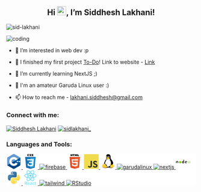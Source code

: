 <h2 align="center">Hi <img src="https://raw.githubusercontent.com/MartinHeinz/MartinHeinz/master/wave.gif" width="24px" height="24px">, I’m Siddhesh Lakhani! </h2>

<p align="left"> 
  <img src="https://komarev.com/ghpvc/?username=sid-lakhani&label=Profile%20views&color=0e75b6&style=flat" alt="sid-lakhani" /> 
</p>

<p align='left'>
  <img alt="coding" width="300" src="https://media.giphy.com/media/CuuSHzuc0O166MRfjt/giphy.gif">

- 👀 I’m interested in web dev :p

- 📎 I finished my first project [To-Do](https://github.com/sid-lakhani/To-Do.git)! Link to website - [Link](https://to-do-sidlakhani.vercel.app)

- 🌱 I’m currently learning NextJS ;)
  
- 👶 I'm an amateur Garuda Linux user :)
  
- 📫 How to reach me - lakhani.siddhesh@gmail.com

  </p>

<h3 align="left">Connect with me:</h3>
<p align="left">
  <a href="https://linkedin.com/in/siddhesh-lakhani" target="blank"><img align="center" src="https://raw.githubusercontent.com/rahuldkjain/github-profile-readme-generator/master/src/images/icons/Social/linked-in-alt.svg" alt="Siddhesh Lakhani" height="30" width="40" /></a>
  <a href="https://instagram.com/sidlakhani_" target="blank"><img align="center" src="https://raw.githubusercontent.com/rahuldkjain/github-profile-readme-generator/master/src/images/icons/Social/instagram.svg" alt="sidlakhani_" height="30" width="40" /></a>
</p>

<h3 align="left">Languages and Tools:</h3>
<p align="left" style="background: white;"> 
  <a href="https://www.w3schools.com/cpp/" target="_blank" rel="noreferrer"> <img src="https://raw.githubusercontent.com/devicons/devicon/master/icons/cplusplus/cplusplus-original.svg" alt="cplusplus" width="40" height="40"/> </a> 
  <a href="https://www.w3schools.com/css/" target="_blank" rel="noreferrer"> <img src="https://raw.githubusercontent.com/devicons/devicon/master/icons/css3/css3-original-wordmark.svg" alt="css3" width="40" height="40"/> </a> 
  <a href="https://firebase.google.com/" target="_blank" rel="noreferrer"> <img src="https://www.vectorlogo.zone/logos/firebase/firebase-icon.svg" alt="firebase" width="40" height="40"/> </a> 
  <a href="https://www.w3.org/html/" target="_blank" rel="noreferrer"> <img src="https://raw.githubusercontent.com/devicons/devicon/master/icons/html5/html5-original-wordmark.svg" alt="html5" width="40" height="40"/> </a> 
  <a href="https://developer.mozilla.org/en-US/docs/Web/JavaScript" target="_blank" rel="noreferrer"> <img src="https://raw.githubusercontent.com/devicons/devicon/master/icons/javascript/javascript-original.svg" alt="javascript" width="40" height="40"/> </a> 
  <a href="https://www.linux.org/" target="_blank" rel="noreferrer"> <img src="https://raw.githubusercontent.com/devicons/devicon/master/icons/linux/linux-original.svg" alt="linux" width="40" height="40"/> </a> 
  <a href="https://garudalinux.org/index.html" target="_blank" rel="noreferrer"> <img src="https://upload.wikimedia.org/wikipedia/commons/thumb/8/88/Garuda-blue-sgs.svg/98px-Garuda-blue-sgs.svg.png" alt="garudalinux" width="40" height="40"/> </a> 
  <a href="https://nextjs.org/" target="_blank" rel="noreferrer"> <img src="https://cdn.worldvectorlogo.com/logos/nextjs-2.svg" alt="nextjs" width="40" height="40"/> </a> 
  <a href="https://nodejs.org" target="_blank" rel="noreferrer"> <img src="https://raw.githubusercontent.com/devicons/devicon/master/icons/nodejs/nodejs-original-wordmark.svg" alt="nodejs" width="40" height="40"/> </a> 
  <a href="https://www.python.org" target="_blank" rel="noreferrer"> <img src="https://raw.githubusercontent.com/devicons/devicon/master/icons/python/python-original.svg" alt="python" width="40" height="40"/> </a> 
  <a href="https://reactjs.org/" target="_blank" rel="noreferrer"> <img src="https://raw.githubusercontent.com/devicons/devicon/master/icons/react/react-original-wordmark.svg" alt="react" width="40" height="40"/> </a> 
  <a href="https://tailwindcss.com/" target="_blank" rel="noreferrer"> <img src="https://www.vectorlogo.zone/logos/tailwindcss/tailwindcss-icon.svg" alt="tailwind" width="40" height="40"/> </a>  
  <a href="https://education.rstudio.com/" target="_blank" rel="noreferrer"> <img src="https://upload.wikimedia.org/wikipedia/commons/thumb/d/d0/RStudio_logo_flat.svg/180px-RStudio_logo_flat.svg.png" alt="RStudio" width="100" height="40"/> </a> 
</p>


